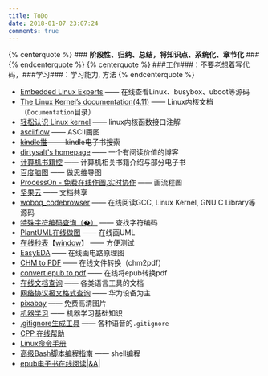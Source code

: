 ```yaml
---
title: ToDo
date: 2018-01-07 23:07:24
comments: true
---
```


{% centerquote %} ### __阶段性、归纳、总结，将知识点、系统化、章节化__ ### {% endcenterquote %}
{% centerquote %} ###工作###：不要老想着写代码，###学习###：学习能力, 方法 {% endcenterquote %}

* [Embedded Linux Experts](http://elixir.free-electrons.com/linux/latest/source) —— 在线查看Linux、busybox、uboot等源码
* [The Linux Kernel’s documentation(4.11)](https://www.kernel.org/doc/html/v4.11/index.html) —— Linux内核文档（`Documentation`目录）
* [轻松认识 Linux kernel](http://www.bricktou.com/) —— linux内核函数接口注解
* [asciiflow](http://asciiflow.com/) —— ASCII画图
* ~~[kindle推](http://www.kindlepush.com/main) —— kindle电子书搜索~~
* [dirtysalt's homepage](https://dirtysalt.github.io/html/index.html) —— 一个有阅读价值的博客
* [计算机书籍控](http://bestcbooks.com/) —— 计算机相关书籍介绍与部分电子书
* [百度脑图](http://naotu.baidu.com/) —— 做思维导图
* [ProcessOn - 免费在线作图,实时协作](https://www.processon.com/) —— 画流程图
* [坚果云](https://www.jianguoyun.com/d/home) —— 文档共享
* [woboq_codebrowser](https://woboq.com/codebrowser.html) —— 在线阅读GCC, Linux Kernel, GNU C Library等源码
* [特殊字符编码查询（�）](https://apps.timwhitlock.info/unicode/inspect?s=%EF%BF%BD) —— 查找字符编码
* [PlantUML在线做图](http://www.plantuml.com/plantuml/uml/SyfFKj2rKt3CoKnELR1Io4ZDoSa70000) —— 在线画UML
* [在线秒表](http://cube.smmous.com/)【[window](https://pan.baidu.com/s/1jaSLV9ldNSgb1uwnIlIT5A)】 —— 方便测试
* [EasyEDA](https://easyeda.com/editor#id=817e5fbef04e4725bb8c6f2c6f4d4b25|65379c4ec9e14037a2ee8c095c02632a) —— 在线画电路原理图
* [CHM to PDF](https://www.zamzar.com/convert/chm-to-pdf/?yyue=a21bo.50862.201879#tool) —— 在线文件转换（chm2pdf）
* [convert epub to pdf](https://cloudconvert.com/epub-to-pdf) —— 在线将epub转换pdf
* [在线文档查询](https://devdocs.io/) —— 各类语言工具的文档
* [网络协议报文格式查询](http://support.huawei.com/onlinetoolsweb/einfofinder/PacketFormat?module=6&lang=zh) —— 华为设备为主
* [pixabay](https://pixabay.com) —— 免费高清图片
* [机器学习](http://ml.apachecn.org/mlia/) —— 机器学习基础知识
* [.gitignore生成工具](https://www.codingsky.com/gitignore) —— 各种语音的`.gitignore`
* [CPP 在线帮助](http://www.cplusplus.com/reference/ )
* [Linux命令手册](http://linux.51yip.com/)
* [高级Bash脚本编程指南](http://manual.51yip.com/shell/) —— shell编程
* [epub电子书在线阅读](http://www.neat-reader.cn/app#/)|[&A](http://www.nicetool.net/embed/epub_reader.html)|

